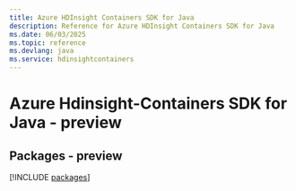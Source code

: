 ```yaml
---
title: Azure HDInsight Containers SDK for Java
description: Reference for Azure HDInsight Containers SDK for Java
ms.date: 06/03/2025
ms.topic: reference
ms.devlang: java
ms.service: hdinsightcontainers
---
```

# Azure Hdinsight-Containers SDK for Java - preview
## Packages - preview
[!INCLUDE [packages](hdinsight-containers-index.md)]